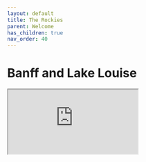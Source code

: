 ```yaml
---
layout: default
title: The Rockies
parent: Welcome
has_children: true
nav_order: 40
---
```

# Banff and Lake Louise

<iframe src="https://goo.gl/maps/Wbd2W3wbmSqnit2MA">https://goo.gl/maps/Wbd2W3wbmSqnit2MA</iframe>